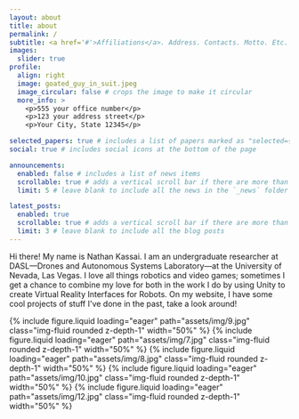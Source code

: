 ```yaml
---
layout: about
title: about
permalink: /
subtitle: <a href='#'>Affiliations</a>. Address. Contacts. Motto. Etc.
images:
  slider: true
profile:
  align: right
  image: goated_guy_in_suit.jpeg
  image_circular: false # crops the image to make it circular
  more_info: >
    <p>555 your office number</p>
    <p>123 your address street</p>
    <p>Your City, State 12345</p>

selected_papers: true # includes a list of papers marked as "selected={true}"
social: true # includes social icons at the bottom of the page

announcements:
  enabled: false # includes a list of news items
  scrollable: true # adds a vertical scroll bar if there are more than 3 news items
  limit: 5 # leave blank to include all the news in the `_news` folder

latest_posts:
  enabled: true
  scrollable: true # adds a vertical scroll bar if there are more than 3 new posts items
  limit: 3 # leave blank to include all the blog posts
---
```


Hi there! My name is Nathan Kassai. I am an undergraduate researcher at DASL—Drones and Autonomous Systems Laboratory—at the University of Nevada, Las Vegas. I love all things robotics and video games; sometimes I get a chance to combine my love for both in the work I do by using Unity to create Virtual Reality Interfaces for Robots. On my website, I have some cool projects of stuff I've done in the past, take a look around!





<swiper-container keyboard="true" navigation="true" pagination="true" pagination-clickable="true" pagination-dynamic-bullets="true" rewind="true">
  <swiper-slide>{% include figure.liquid loading="eager" path="assets/img/9.jpg" class="img-fluid rounded z-depth-1" width="50%" %}</swiper-slide>
  <swiper-slide>{% include figure.liquid loading="eager" path="assets/img/7.jpg" class="img-fluid rounded z-depth-1" width="50%" %}</swiper-slide>
  <swiper-slide>{% include figure.liquid loading="eager" path="assets/img/8.jpg" class="img-fluid rounded z-depth-1" width="50%" %}</swiper-slide>
  <swiper-slide>{% include figure.liquid loading="eager" path="assets/img/10.jpg" class="img-fluid rounded z-depth-1" width="50%" %}</swiper-slide>
  <swiper-slide>{% include figure.liquid loading="eager" path="assets/img/12.jpg" class="img-fluid rounded z-depth-1" width="50%" %}</swiper-slide>
</swiper-container>
